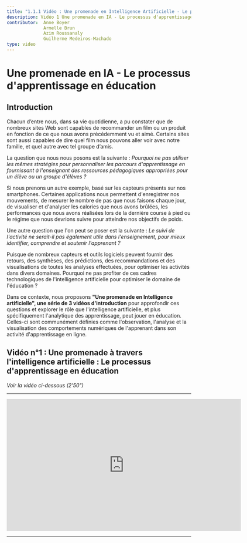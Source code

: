 ```yaml
---
title: "1.1.1 Vidéo : Une promenade en Intelligence Artificielle - Le processus d'apprentissage en éducation"
description: Vidéo 1 Une promenade en IA - Le processus d'apprentissage en éducation
contributor:  Anne Boyer
              Armelle Brun
              Azim Roussanaly
              Guilherme Medeiros-Machado
type: video
---
```

# Une promenade en IA - Le processus d'apprentissage en éducation
## Introduction

Chacun d’entre nous, dans sa vie quotidienne, a pu constater que de nombreux sites Web sont capables de recommander un film ou un produit en fonction de ce que nous avons précédemment vu et aimé. Certains sites sont aussi capables de dire quel film nous pouvons aller voir avec notre famille, et quel autre avec tel groupe d’amis.

La question que nous nous posons est la suivante : *Pourquoi ne pas utiliser les mêmes stratégies pour personnaliser les parcours d'apprentissage en fournissant à l'enseignant des ressources pédagogiques appropriées pour un élève ou un groupe d'élèves ?*

Si nous prenons un autre exemple, basé sur les capteurs présents sur nos smartphones. Certaines applications nous permettent d'enregistrer nos mouvements, de mesurer le nombre de pas que nous faisons chaque jour, de visualiser et d'analyser les calories que nous avons brûlées, les performances que nous avons réalisées lors de la dernière course à pied ou le régime que nous devrions suivre pour atteindre nos objectifs de poids.

Une autre question que l'on peut se poser est la suivante : *Le suivi de l'activité ne serait-il pas également utile dans l'enseignement, pour mieux identifier, comprendre et soutenir l'apprenant ?*

Puisque de nombreux capteurs et outils logiciels peuvent fournir des retours, des synthèses, des prédictions, des recommandations et des visualisations de toutes les analyses effectuées, pour optimiser les activités dans divers domaines. Pourquoi ne pas profiter de ces cadres technologiques de l'intelligence artificielle pour optimiser le domaine de l'éducation ?

Dans ce contexte, nous proposons **"Une promenade en Intelligence artificielle", une série de 3 vidéos d'introduction** pour approfondir ces questions et explorer le rôle que l'intelligence artificielle, et plus spécifiquement l'analytique des apprentissage, peut jouer en éducation. Celles-ci sont communément définies comme l'observation, l'analyse et la visualisation des comportements numériques de l'apprenant dans son activité d'apprentissage en ligne.

## Vidéo n°1 : Une promenade à travers l'intelligence artificielle : Le processus d'apprentissage en éducation

_Voir la vidéo ci-dessous (2'50")_

----------

<center><iframe width="640" height="360" src="https://www.youtube.com/embed/QfneXoU-jXM?rel=0&showinfo=0&cc_load_policy=1&hl=fr&modestbranding=1" frameborder="0" allowfullscreen></iframe></center>

-----------
